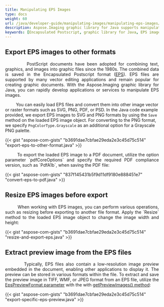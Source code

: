 ```yaml
---
title: Manipulating EPS Images
type: docs
weight: 60
url: /java/developer-guide/manipulating-images/manipulating-eps-images/
description: Aspose.Imaging graphic library for Java supports manipulating EPS images, exporting to other formats, resizing images and extracting preview images.
keywords: [Encapsulated Postscript, graphic library for Java, EPS images, export EPS, convert EPS, extract EPS preview, export eps preview, EPS to PDF, resize EPS]
---
```


## Export EPS images to other formats

<p align='justify'>
&nbsp;&nbsp;&nbsp;&nbsp;&nbsp;&nbsp;&nbsp;&nbsp;
PostScript documents have been adopted for combining text, graphics, and images into graphic files since the 1980s. The combined data is saved in the Encapsulated Postscript format (<a href="https://docs.fileformat.com/page-description-language/eps/">EPS</a>). EPS files are supported by many vector editing applications and remain popular for creating graphic documents. With the Aspose.Imaging graphic library for Java, you can rapidly develop applications or services to manipulate EPS images.

&nbsp;&nbsp;&nbsp;&nbsp;&nbsp;&nbsp;&nbsp;&nbsp;
You can easily load EPS files and convert them into other image vector or raster formats such as SVG, PNG, PDF, or PSD. In the Java code example provided, we export EPS images to SVG and PNG formats by using the `Save` method on the loaded EPS image object. For converting to the PNG format, we specify `PngColorType.Grayscale` as an additional option for a Grayscale PNG palette.
</p>

{{< gist "aspose-com-gists" "b3691dae7cbfae29eda2e3c45d75c514" "export-eps-to-other-format.java" >}}

<p align='justify'>
&nbsp;&nbsp;&nbsp;&nbsp;&nbsp;&nbsp;&nbsp;&nbsp;
To export the loaded EPS image to a PDF document, utilize the option parameter `pdfCoreOptions` and specify the required PDF compliance version, such as `PdfA1b`, when saving the PDF file:
</p>

{{< gist "aspose-com-gists" "837f145431b5f9d11df9180e888451e7" "convert-eps-to-pdf.java" >}}

## Resize EPS images before export

<p align='justify'>
&nbsp;&nbsp;&nbsp;&nbsp;&nbsp;&nbsp;&nbsp;&nbsp;
When working with EPS images, you can perform various operations, such as resizing before exporting to another file format. Apply the `Resize` method to the loaded EPS image object to change the image width and height:
</p>

{{< gist "aspose-com-gists" "b3691dae7cbfae29eda2e3c45d75c514" "resize-and-export-eps.java" >}}

## Extract preview image from the EPS files

<p align='justify'>
&nbsp;&nbsp;&nbsp;&nbsp;&nbsp;&nbsp;&nbsp;&nbsp;
Typically, EPS files also contain a low-resolution image preview embedded in the document, enabling other applications to display it. The preview can be stored in various formats within the file. To extract and save the preview image in TIFF, WMF, or JPEG format from an EPS file, utilize the <a href="https://reference.aspose.com/imaging/java/com.aspose.imaging.fileformats.eps/epspreviewformat/">EpsPreviewFormat parameter</a> with the with <a href="https://reference.aspose.com/imaging/java/com.aspose.imaging.fileformats.eps/epsimage/#getPreviewImages--">getPreviewImages() method</a>:
</p>

{{< gist "aspose-com-gists" "b3691dae7cbfae29eda2e3c45d75c514" "export-specific-eps-preview.java" >}}
